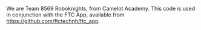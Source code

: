 We are Team 8569 Roboknights, from Camelot Academy. This code is used in conjunction with the FTC App, available from https://github.com/ftctechnh/ftc_app.
